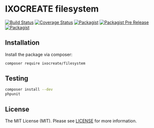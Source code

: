 # IXOCREATE filesystem

[![Build Status](https://travis-ci.org/ixocreate/filesystem.svg?branch=master)](https://travis-ci.org/ixocreate/filesystem)
[![Coverage Status](https://coveralls.io/repos/github/ixocreate/filesystem/badge.svg?branch=develop)](https://coveralls.io/github/ixocreate/filesystem?branch=develop)
[![Packagist](https://img.shields.io/packagist/v/ixocreate/filesystem.svg)](https://packagist.org/packages/ixocreate/filesystem)
[![Packagist Pre Release](https://img.shields.io/packagist/vpre/ixocreate/filesystem.svg)](https://packagist.org/packages/ixocreate/filesystem)
[![Packagist](https://img.shields.io/packagist/l/ixocreate/filesystem.svg)](https://packagist.org/packages/ixocreate/filesystem)

## Installation

Install the package via composer:

```sh
composer require ixocreate/filesystem
```

## Testing

```sh
composer install --dev
phpunit
```

## License

The MIT License (MIT). Please see [LICENSE](LICENSE) for more information.
